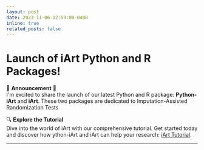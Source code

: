 ```yaml
---
layout: post
date: 2023-11-06 12:59:00-0400
inline: true
related_posts: false
---
```


# Launch of iArt Python and R Packages!

🎉 **Announcement** 🎉  
I'm excited to share the launch of our latest Python and R package: **Python-iArt** and **iArt**. These two packages are dedicated to Imputation-Assisted Randomization Tests

🔍 **Explore the Tutorial**  
Dive into the world of iArt with our comprehensive tutorial. Get started today and discover how ython-iArt and iArt can help your research: [iArt Tutorial](https://i-art.readthedocs.io/en/latest/).

---
